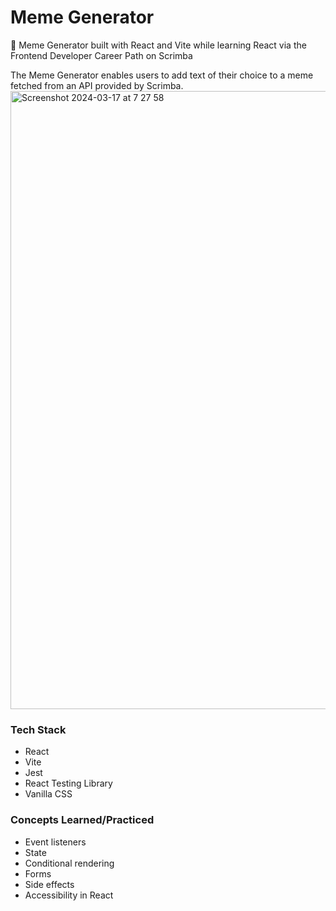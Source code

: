 # Meme Generator
🦖 Meme Generator built with React and Vite while learning React via the Frontend Developer Career Path on Scrimba

The Meme Generator enables users to add text of their choice to a meme fetched from an API provided by Scrimba.
<img width="989" alt="Screenshot 2024-03-17 at 7 27 58" src="https://github.com/lucieyarish/meme-generator/assets/79669599/d24cf43a-1f19-4f85-8645-52a34e4a315c">

### Tech Stack
- React
- Vite
- Jest
- React Testing Library
- Vanilla CSS

### Concepts Learned/Practiced
- Event listeners
- State
- Conditional rendering
- Forms
- Side effects
- Accessibility in React


